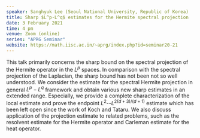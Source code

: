 ```yaml
---
speaker: Sanghyuk Lee (Seoul National University, Republic of Korea)
title: Sharp $L^p-L^q$ estimates for the Hermite spectral projection
date: 3 February 2021
time: 4 pm
venue: Zoom (online)
series: "APRG Seminar"
website: https://math.iisc.ac.in/~aprg/index.php?id=seminar20-21
---
```


This talk primarily concerns the sharp bound on the spectral projection
of the Hermite operator in the $L^p$ spaces. In comparison with the
spectral projection of the Laplacian, the sharp bound has not been not
so well understood.  We consider the estimate for the spectral Hermite
projection in general $L^p-L^q$ framework and obtain various new sharp
estimates in an extended range. Especially, we provide a complete
characterization of the local estimate and prove the endpoint
$L^2$--$L^{2(d+3)/(d+1)}$ estimate which has been left open since the
work of Koch and Tataru.  We also discuss application of the projection
estimate to related problems, such as the resolvent estimate for the
Hermite operator and Carleman estimate for the heat operator.
